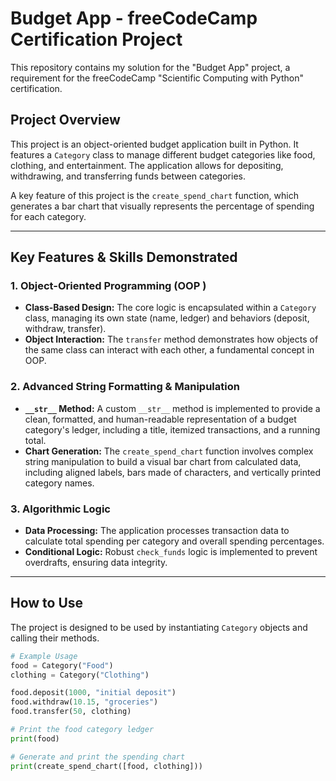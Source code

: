 # Budget App - freeCodeCamp Certification Project

This repository contains my solution for the "Budget App" project, a requirement for the freeCodeCamp "Scientific Computing with Python" certification.

## Project Overview

This project is an object-oriented budget application built in Python. It features a `Category` class to manage different budget categories like food, clothing, and entertainment. The application allows for depositing, withdrawing, and transferring funds between categories.

A key feature of this project is the `create_spend_chart` function, which generates a bar chart that visually represents the percentage of spending for each category.

---

## Key Features & Skills Demonstrated

### 1. Object-Oriented Programming (OOP )
*   **Class-Based Design:** The core logic is encapsulated within a `Category` class, managing its own state (name, ledger) and behaviors (deposit, withdraw, transfer).
*   **Object Interaction:** The `transfer` method demonstrates how objects of the same class can interact with each other, a fundamental concept in OOP.

### 2. Advanced String Formatting & Manipulation
*   **`__str__` Method:** A custom `__str__` method is implemented to provide a clean, formatted, and human-readable representation of a budget category's ledger, including a title, itemized transactions, and a running total.
*   **Chart Generation:** The `create_spend_chart` function involves complex string manipulation to build a visual bar chart from calculated data, including aligned labels, bars made of characters, and vertically printed category names.

### 3. Algorithmic Logic
*   **Data Processing:** The application processes transaction data to calculate total spending per category and overall spending percentages.
*   **Conditional Logic:** Robust `check_funds` logic is implemented to prevent overdrafts, ensuring data integrity.

---

## How to Use

The project is designed to be used by instantiating `Category` objects and calling their methods.

```python
# Example Usage
food = Category("Food")
clothing = Category("Clothing")

food.deposit(1000, "initial deposit")
food.withdraw(10.15, "groceries")
food.transfer(50, clothing)

# Print the food category ledger
print(food)

# Generate and print the spending chart
print(create_spend_chart([food, clothing]))
